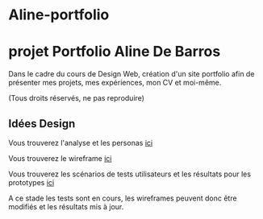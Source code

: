 # Aline-portfolio

# projet Portfolio Aline De Barros

Dans le cadre du cours de Design Web, création d'un site portfolio afin de présenter mes projets, mes expériences, mon CV et moi-même.

(Tous droits réservés, ne pas reproduire)


## Idées Design

Vous trouverez l'analyse et les personas [ici](https://github.com/AlineDB/Aline-portfolio/blob/8cf5d4585e2d595c578bf5667efcff27cb049399/Doc/Analyse%20et%20personas%20portfolio.docx)


Vous trouverez le wireframe [ici](https://github.com/AlineDB/Aline-portfolio/blob/8cf5d4585e2d595c578bf5667efcff27cb049399/Doc/portfolio_wireframe_complet.png)


Vous trouverez les scénarios de tests utilisateurs et les résultats pour les prototypes [ici](https://github.com/AlineDB/Aline-portfolio/blob/8cf5d4585e2d595c578bf5667efcff27cb049399/Doc/tests%20utilisateurs%20prototype.docx)

A ce stade les tests sont en cours, les wireframes peuvent donc être modifiés et les résultats mis à jour.

